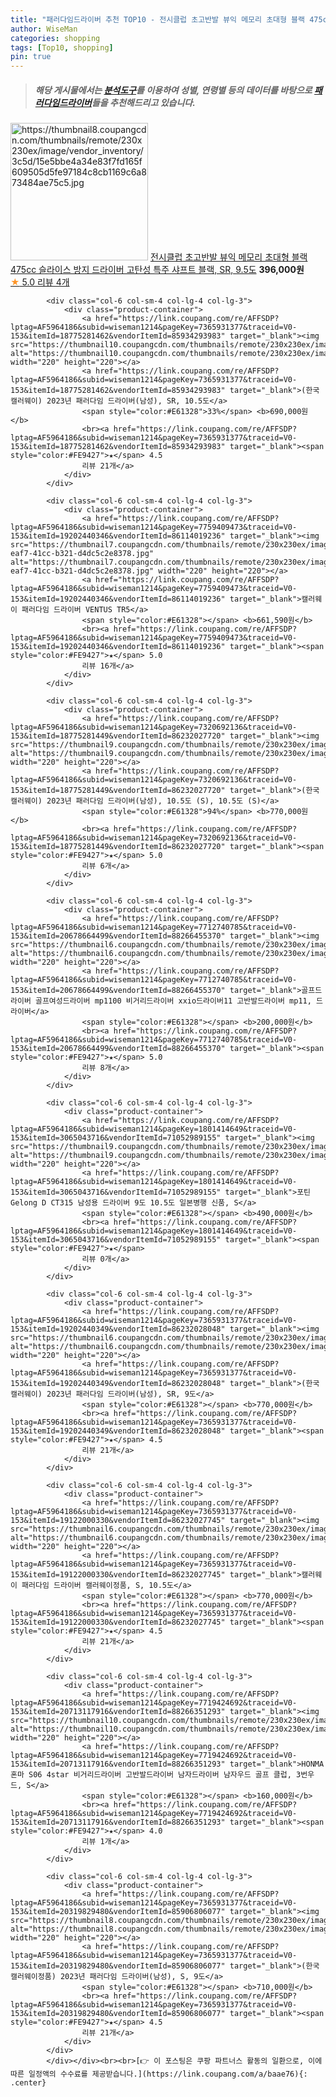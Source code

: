 ```yaml
---
title: "패러다임드라이버 추천 TOP10 - 전시클럽 초고반발 뷰익 메모리 초대형 블랙 475cc 슬라이스 방지 드라이버 고탄성 특주 샤프트 블랙, SR, 9.5도"
author: WiseMan
categories: shopping
tags: [Top10, shopping]
pin: true
---
```


> ##### 해당 게시물에서는 [**분석도구**](https://itemscout.io/)를 이용하여 **성별**, **연령별** 등의 데이터를 바탕으로 [**패러다임드라이버**](https://link.coupang.com/a/baae76)들을 추천해드리고 있습니다.
<div class="container"><div class="row">
            <div class="col-6 col-sm-4 col-lg-4 col-lg-3">
                <div class="product-container">
                    <a href="https://link.coupang.com/re/AFFSDP?lptag=AF5964186&subid=wiseman1214&pageKey=7317222703&traceid=V0-153&itemId=18759038244&vendorItemId=85890897618" target="_blank"><img src="https://thumbnail8.coupangcdn.com/thumbnails/remote/230x230ex/image/vendor_inventory/3c5d/15e5bbe4a34e83f7fd165f609505d5fe97184c8cb1169c6a873484ae75c5.jpg" alt="https://thumbnail8.coupangcdn.com/thumbnails/remote/230x230ex/image/vendor_inventory/3c5d/15e5bbe4a34e83f7fd165f609505d5fe97184c8cb1169c6a873484ae75c5.jpg" width="220" height="220"></a>
                    <a href="https://link.coupang.com/re/AFFSDP?lptag=AF5964186&subid=wiseman1214&pageKey=7317222703&traceid=V0-153&itemId=18759038244&vendorItemId=85890897618" target="_blank">전시클럽 초고반발 뷰익 메모리 초대형 블랙 475cc 슬라이스 방지 드라이버 고탄성 특주 샤프트 블랙, SR, 9.5도</a>
                    <span style="color:#E61328"></span> <b>396,000원</b>
                    <br><a href="https://link.coupang.com/re/AFFSDP?lptag=AF5964186&subid=wiseman1214&pageKey=7317222703&traceid=V0-153&itemId=18759038244&vendorItemId=85890897618" target="_blank"><span style="color:#FE9427">★</span> 5.0
                    리뷰 4개</a>
                </div>
            </div>
            
            <div class="col-6 col-sm-4 col-lg-4 col-lg-3">
                <div class="product-container">
                    <a href="https://link.coupang.com/re/AFFSDP?lptag=AF5964186&subid=wiseman1214&pageKey=7365931377&traceid=V0-153&itemId=18775281462&vendorItemId=85934293983" target="_blank"><img src="https://thumbnail10.coupangcdn.com/thumbnails/remote/230x230ex/image/vendor_inventory/e5a3/9e8151bef2a8e75b4184844b41b47d65a861d9d3796a86ff04174313c774.jpg" alt="https://thumbnail10.coupangcdn.com/thumbnails/remote/230x230ex/image/vendor_inventory/e5a3/9e8151bef2a8e75b4184844b41b47d65a861d9d3796a86ff04174313c774.jpg" width="220" height="220"></a>
                    <a href="https://link.coupang.com/re/AFFSDP?lptag=AF5964186&subid=wiseman1214&pageKey=7365931377&traceid=V0-153&itemId=18775281462&vendorItemId=85934293983" target="_blank">(한국캘러웨이) 2023년 패러다임 드라이버(남성), SR, 10.5도</a>
                    <span style="color:#E61328">33%</span> <b>690,000원</b>
                    <br><a href="https://link.coupang.com/re/AFFSDP?lptag=AF5964186&subid=wiseman1214&pageKey=7365931377&traceid=V0-153&itemId=18775281462&vendorItemId=85934293983" target="_blank"><span style="color:#FE9427">★</span> 4.5
                    리뷰 21개</a>
                </div>
            </div>
            
            <div class="col-6 col-sm-4 col-lg-4 col-lg-3">
                <div class="product-container">
                    <a href="https://link.coupang.com/re/AFFSDP?lptag=AF5964186&subid=wiseman1214&pageKey=7759409473&traceid=V0-153&itemId=19202440346&vendorItemId=86114019236" target="_blank"><img src="https://thumbnail7.coupangcdn.com/thumbnails/remote/230x230ex/image/retail/images/2023/05/29/10/1/b5982103-eaf7-41cc-b321-d4dc5c2e8378.jpg" alt="https://thumbnail7.coupangcdn.com/thumbnails/remote/230x230ex/image/retail/images/2023/05/29/10/1/b5982103-eaf7-41cc-b321-d4dc5c2e8378.jpg" width="220" height="220"></a>
                    <a href="https://link.coupang.com/re/AFFSDP?lptag=AF5964186&subid=wiseman1214&pageKey=7759409473&traceid=V0-153&itemId=19202440346&vendorItemId=86114019236" target="_blank">캘러웨이 패러다임 드라이버 VENTUS TR5</a>
                    <span style="color:#E61328"></span> <b>661,590원</b>
                    <br><a href="https://link.coupang.com/re/AFFSDP?lptag=AF5964186&subid=wiseman1214&pageKey=7759409473&traceid=V0-153&itemId=19202440346&vendorItemId=86114019236" target="_blank"><span style="color:#FE9427">★</span> 5.0
                    리뷰 16개</a>
                </div>
            </div>
            
            <div class="col-6 col-sm-4 col-lg-4 col-lg-3">
                <div class="product-container">
                    <a href="https://link.coupang.com/re/AFFSDP?lptag=AF5964186&subid=wiseman1214&pageKey=7320692136&traceid=V0-153&itemId=18775281449&vendorItemId=86232027720" target="_blank"><img src="https://thumbnail9.coupangcdn.com/thumbnails/remote/230x230ex/image/vendor_inventory/39fb/b5798f4de6ea124807e12910c476bdc22844732c0c587ccc8e4bcb531b9b.jpg" alt="https://thumbnail9.coupangcdn.com/thumbnails/remote/230x230ex/image/vendor_inventory/39fb/b5798f4de6ea124807e12910c476bdc22844732c0c587ccc8e4bcb531b9b.jpg" width="220" height="220"></a>
                    <a href="https://link.coupang.com/re/AFFSDP?lptag=AF5964186&subid=wiseman1214&pageKey=7320692136&traceid=V0-153&itemId=18775281449&vendorItemId=86232027720" target="_blank">(한국캘러웨이) 2023년 패러다임 드라이버(남성), 10.5도 (S), 10.5도 (S)</a>
                    <span style="color:#E61328">94%</span> <b>770,000원</b>
                    <br><a href="https://link.coupang.com/re/AFFSDP?lptag=AF5964186&subid=wiseman1214&pageKey=7320692136&traceid=V0-153&itemId=18775281449&vendorItemId=86232027720" target="_blank"><span style="color:#FE9427">★</span> 5.0
                    리뷰 6개</a>
                </div>
            </div>
            
            <div class="col-6 col-sm-4 col-lg-4 col-lg-3">
                <div class="product-container">
                    <a href="https://link.coupang.com/re/AFFSDP?lptag=AF5964186&subid=wiseman1214&pageKey=7712740785&traceid=V0-153&itemId=20678664499&vendorItemId=88266455370" target="_blank"><img src="https://thumbnail6.coupangcdn.com/thumbnails/remote/230x230ex/image/vendor_inventory/179e/02b269801ef249039cec40b9de27f641254ca5a9d4d2876eb999c6debb52.jpg" alt="https://thumbnail6.coupangcdn.com/thumbnails/remote/230x230ex/image/vendor_inventory/179e/02b269801ef249039cec40b9de27f641254ca5a9d4d2876eb999c6debb52.jpg" width="220" height="220"></a>
                    <a href="https://link.coupang.com/re/AFFSDP?lptag=AF5964186&subid=wiseman1214&pageKey=7712740785&traceid=V0-153&itemId=20678664499&vendorItemId=88266455370" target="_blank">골프드라이버 골프여성드라이버 mp1100 비거리드라이버 xxio드라이버11 고반발드라이버 mp11, 드라이버</a>
                    <span style="color:#E61328"></span> <b>200,000원</b>
                    <br><a href="https://link.coupang.com/re/AFFSDP?lptag=AF5964186&subid=wiseman1214&pageKey=7712740785&traceid=V0-153&itemId=20678664499&vendorItemId=88266455370" target="_blank"><span style="color:#FE9427">★</span> 5.0
                    리뷰 8개</a>
                </div>
            </div>
            
            <div class="col-6 col-sm-4 col-lg-4 col-lg-3">
                <div class="product-container">
                    <a href="https://link.coupang.com/re/AFFSDP?lptag=AF5964186&subid=wiseman1214&pageKey=1801414649&traceid=V0-153&itemId=3065043716&vendorItemId=71052989155" target="_blank"><img src="https://thumbnail9.coupangcdn.com/thumbnails/remote/230x230ex/image/vendor_inventory/0a02/d0714c0c5e7cb4b1cad24d4a224cf337f9f516858815caa8700af8255f23.jpg" alt="https://thumbnail9.coupangcdn.com/thumbnails/remote/230x230ex/image/vendor_inventory/0a02/d0714c0c5e7cb4b1cad24d4a224cf337f9f516858815caa8700af8255f23.jpg" width="220" height="220"></a>
                    <a href="https://link.coupang.com/re/AFFSDP?lptag=AF5964186&subid=wiseman1214&pageKey=1801414649&traceid=V0-153&itemId=3065043716&vendorItemId=71052989155" target="_blank">포틴 Gelong D CT315 남성용 드라이버 9도 10.5도 일본병행 신품, S</a>
                    <span style="color:#E61328"></span> <b>490,000원</b>
                    <br><a href="https://link.coupang.com/re/AFFSDP?lptag=AF5964186&subid=wiseman1214&pageKey=1801414649&traceid=V0-153&itemId=3065043716&vendorItemId=71052989155" target="_blank"><span style="color:#FE9427">★</span> 
                    리뷰 0개</a>
                </div>
            </div>
            
            <div class="col-6 col-sm-4 col-lg-4 col-lg-3">
                <div class="product-container">
                    <a href="https://link.coupang.com/re/AFFSDP?lptag=AF5964186&subid=wiseman1214&pageKey=7365931377&traceid=V0-153&itemId=19202440349&vendorItemId=86232028048" target="_blank"><img src="https://thumbnail6.coupangcdn.com/thumbnails/remote/230x230ex/image/vendor_inventory/a71c/805397a38e9ea2a3e04ea060ceafe9ec90a97177c1de8ec2cdad4f560fdd.jpg" alt="https://thumbnail6.coupangcdn.com/thumbnails/remote/230x230ex/image/vendor_inventory/a71c/805397a38e9ea2a3e04ea060ceafe9ec90a97177c1de8ec2cdad4f560fdd.jpg" width="220" height="220"></a>
                    <a href="https://link.coupang.com/re/AFFSDP?lptag=AF5964186&subid=wiseman1214&pageKey=7365931377&traceid=V0-153&itemId=19202440349&vendorItemId=86232028048" target="_blank">(한국캘러웨이) 2023년 패러다임 드라이버(남성), SR, 9도</a>
                    <span style="color:#E61328"></span> <b>770,000원</b>
                    <br><a href="https://link.coupang.com/re/AFFSDP?lptag=AF5964186&subid=wiseman1214&pageKey=7365931377&traceid=V0-153&itemId=19202440349&vendorItemId=86232028048" target="_blank"><span style="color:#FE9427">★</span> 4.5
                    리뷰 21개</a>
                </div>
            </div>
            
            <div class="col-6 col-sm-4 col-lg-4 col-lg-3">
                <div class="product-container">
                    <a href="https://link.coupang.com/re/AFFSDP?lptag=AF5964186&subid=wiseman1214&pageKey=7365931377&traceid=V0-153&itemId=19122000330&vendorItemId=86232027745" target="_blank"><img src="https://thumbnail6.coupangcdn.com/thumbnails/remote/230x230ex/image/vendor_inventory/a71c/805397a38e9ea2a3e04ea060ceafe9ec90a97177c1de8ec2cdad4f560fdd.jpg" alt="https://thumbnail6.coupangcdn.com/thumbnails/remote/230x230ex/image/vendor_inventory/a71c/805397a38e9ea2a3e04ea060ceafe9ec90a97177c1de8ec2cdad4f560fdd.jpg" width="220" height="220"></a>
                    <a href="https://link.coupang.com/re/AFFSDP?lptag=AF5964186&subid=wiseman1214&pageKey=7365931377&traceid=V0-153&itemId=19122000330&vendorItemId=86232027745" target="_blank">캘러웨이 패러다임 드라이버 캘러웨이정품, S, 10.5도</a>
                    <span style="color:#E61328"></span> <b>770,000원</b>
                    <br><a href="https://link.coupang.com/re/AFFSDP?lptag=AF5964186&subid=wiseman1214&pageKey=7365931377&traceid=V0-153&itemId=19122000330&vendorItemId=86232027745" target="_blank"><span style="color:#FE9427">★</span> 4.5
                    리뷰 21개</a>
                </div>
            </div>
            
            <div class="col-6 col-sm-4 col-lg-4 col-lg-3">
                <div class="product-container">
                    <a href="https://link.coupang.com/re/AFFSDP?lptag=AF5964186&subid=wiseman1214&pageKey=7719424692&traceid=V0-153&itemId=20713117916&vendorItemId=88266351293" target="_blank"><img src="https://thumbnail10.coupangcdn.com/thumbnails/remote/230x230ex/image/vendor_inventory/93ec/42f257f34ceff086bd105053cde5a78902d06db8112ff7e849f622cb7013.jpg" alt="https://thumbnail10.coupangcdn.com/thumbnails/remote/230x230ex/image/vendor_inventory/93ec/42f257f34ceff086bd105053cde5a78902d06db8112ff7e849f622cb7013.jpg" width="220" height="220"></a>
                    <a href="https://link.coupang.com/re/AFFSDP?lptag=AF5964186&subid=wiseman1214&pageKey=7719424692&traceid=V0-153&itemId=20713117916&vendorItemId=88266351293" target="_blank">HONMA 혼마 S06 4star 비거리드라이버 고반발드라이버 남자드라이버 남자우드 골프 클럽, 3번우드, S</a>
                    <span style="color:#E61328"></span> <b>160,000원</b>
                    <br><a href="https://link.coupang.com/re/AFFSDP?lptag=AF5964186&subid=wiseman1214&pageKey=7719424692&traceid=V0-153&itemId=20713117916&vendorItemId=88266351293" target="_blank"><span style="color:#FE9427">★</span> 4.0
                    리뷰 1개</a>
                </div>
            </div>
            
            <div class="col-6 col-sm-4 col-lg-4 col-lg-3">
                <div class="product-container">
                    <a href="https://link.coupang.com/re/AFFSDP?lptag=AF5964186&subid=wiseman1214&pageKey=7365931377&traceid=V0-153&itemId=20319829480&vendorItemId=85906806077" target="_blank"><img src="https://thumbnail8.coupangcdn.com/thumbnails/remote/230x230ex/image/vendor_inventory/23d1/57853c0009640725d05ba51e2c499a2890b86ac614b456f0482d5c0989c8.jpg" alt="https://thumbnail8.coupangcdn.com/thumbnails/remote/230x230ex/image/vendor_inventory/23d1/57853c0009640725d05ba51e2c499a2890b86ac614b456f0482d5c0989c8.jpg" width="220" height="220"></a>
                    <a href="https://link.coupang.com/re/AFFSDP?lptag=AF5964186&subid=wiseman1214&pageKey=7365931377&traceid=V0-153&itemId=20319829480&vendorItemId=85906806077" target="_blank">(한국캘러웨이정품) 2023년 패러다임 드라이버(남성), S, 9도</a>
                    <span style="color:#E61328"></span> <b>710,000원</b>
                    <br><a href="https://link.coupang.com/re/AFFSDP?lptag=AF5964186&subid=wiseman1214&pageKey=7365931377&traceid=V0-153&itemId=20319829480&vendorItemId=85906806077" target="_blank"><span style="color:#FE9427">★</span> 4.5
                    리뷰 21개</a>
                </div>
            </div>
            </div></div><br><br>[👉 이 포스팅은 쿠팡 파트너스 활동의 일환으로, 이에 따른 일정액의 수수료를 제공받습니다.](https://link.coupang.com/a/baae76){: .center}